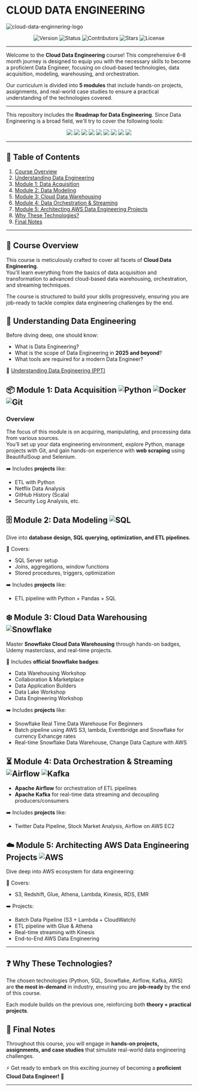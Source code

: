 # CLOUD DATA ENGINEERING

![cloud-data-enginnering-logo](./img/cloud-data-engineering.png)

<p align="center">
  <img src="https://img.shields.io/badge/version-1.3.0-blue.svg" alt="Version"/>
  <img src="https://img.shields.io/badge/status-active-success.svg" alt="Status"/>
  <img src="https://img.shields.io/github/contributors/MuhammadUzair1/Cloud-Data-Engineering" alt="Contributors"/>
  <img src="https://img.shields.io/github/stars/MuhammadUzair1/Cloud-Data-Engineering?style=social" alt="Stars"/>
  <img src="https://img.shields.io/badge/license-MIT-green.svg" alt="License"/>
</p>

---

Welcome to the **Cloud Data Engineering** course! This comprehensive 6–8 month journey is designed to equip you with the necessary skills to become a proficient Data Engineer, focusing on cloud-based technologies, data acquisition, modeling, warehousing, and orchestration.  

Our curriculum is divided into **5 modules** that include hands-on projects, assignments, and real-world case studies to ensure a practical understanding of the technologies covered.

---

This repository includes the **Roadmap for Data Engineering**. Since Data Engineering is a broad field, we'll try to cover the following tools:

<p align="center">
  <img src="https://img.shields.io/badge/Python-3776AB?logo=python&logoColor=white" />
  <img src="https://img.shields.io/badge/SQL-025E8C?logo=postgresql&logoColor=white" />
  <img src="https://img.shields.io/badge/Snowflake-29B5E8?logo=snowflake&logoColor=white" />
  <img src="https://img.shields.io/badge/Airflow-017CEE?logo=apache-airflow&logoColor=white" />
  <img src="https://img.shields.io/badge/Kafka-231F20?logo=apache-kafka&logoColor=white" />
  <img src="https://img.shields.io/badge/AWS-FF9900?logo=amazon-aws&logoColor=white" />
  <img src="https://img.shields.io/badge/Docker-2496ED?logo=docker&logoColor=white" />
  <img src="https://img.shields.io/badge/Linux-FCC624?logo=linux&logoColor=black" />
  <img src="https://img.shields.io/badge/Git-F05032?logo=git&logoColor=white" />
</p>

---

## 📑 Table of Contents

1. [Course Overview](#course-overview)  
2. [Understanding Data Engineering](#understanding-data-engineering)  
3. [Module 1: Data Acquisition](#module-1-data-acquisition)  
4. [Module 2: Data Modeling](#module-2-data-modeling)  
5. [Module 3: Cloud Data Warehousing](#module-3-cloud-data-warehousing)  
6. [Module 4: Data Orchestration & Streaming](#module-4-data-orchestration--streaming)  
7. [Module 5: Architecting AWS Data Engineering Projects](#module-5-architecting-aws-data-engineering-projects)  
8. [Why These Technologies?](#why-these-technologies)  
9. [Final Notes](#final-notes)  

---

## 🚀 Course Overview

This course is meticulously crafted to cover all facets of **Cloud Data Engineering**.  
You'll learn everything from the basics of data acquisition and transformation to advanced cloud-based data warehousing, orchestration, and streaming techniques.  

The course is structured to build your skills progressively, ensuring you are job-ready to tackle complex data engineering challenges by the end.  


## 📖 Understanding Data Engineering

Before diving deep, one should know:  
- What is Data Engineering?  
- What is the scope of Data Engineering in **2025 and beyond**?  
- What tools are required for a modern Data Engineer?  

📂 [Understanding Data Engineering (PPT)](./docs/Understanding%20Data%20Engineering.pptx)


## 📦 Module 1: Data Acquisition ![Python](https://img.shields.io/badge/-Python-3776AB?logo=python&logoColor=white) ![Docker](https://img.shields.io/badge/-Docker-2496ED?logo=docker&logoColor=white) ![Git](https://img.shields.io/badge/-Git-F05032?logo=git&logoColor=white)

### Overview
The focus of this module is on acquiring, manipulating, and processing data from various sources.  
You’ll set up your data engineering environment, explore Python, manage projects with Git, and gain hands-on experience with **web scraping** using BeautifulSoup and Selenium.

➡️ Includes **projects** like: 

- ETL with Python
- Netflix Data Analysis
- GitHub History (Scala)
- Security Log Analysis, etc.  

## 🗄️ Module 2: Data Modeling ![SQL](https://img.shields.io/badge/-SQL-025E8C?logo=postgresql&logoColor=white)

Dive into **database design, SQL querying, optimization, and ETL pipelines**.  

📌 Covers:  
- SQL Server setup  
- Joins, aggregations, window functions  
- Stored procedures, triggers, optimization  

➡️ Includes **projects** like: 

- ETL pipeline with Python + Pandas + SQL


## ❄️ Module 3: Cloud Data Warehousing ![Snowflake](https://img.shields.io/badge/-Snowflake-29B5E8?logo=snowflake&logoColor=white)

Master **Snowflake Cloud Data Warehousing** through hands-on badges, Udemy masterclass, and real-time projects.  

📌 Includes **official Snowflake badges**:  
- Data Warehousing Workshop  
- Collaboration & Marketplace  
- Data Application Builders  
- Data Lake Workshop  
- Data Engineering Workshop  

➡️ Includes **projects** like:  

- Snowflake Real Time Data Warehouse For Beginners
- Batch pipeline using AWS S3, lambda, Eventbridge and Snowflake for currency Exhancge rates
- Real-time Snowflake Data Warehouse, Change Data Capture with AWS 


## ⏳ Module 4: Data Orchestration & Streaming ![Airflow](https://img.shields.io/badge/-Airflow-017CEE?logo=apache-airflow&logoColor=white) ![Kafka](https://img.shields.io/badge/-Kafka-231F20?logo=apache-kafka&logoColor=white)

- **Apache Airflow** for orchestration of ETL pipelines  
- **Apache Kafka** for real-time data streaming and decoupling producers/consumers  

➡️ Includes **projects** like:

- Twitter Data Pipeline, Stock Market Analysis, Airflow on AWS EC2  


## ☁️ Module 5: Architecting AWS Data Engineering Projects ![AWS](https://img.shields.io/badge/-AWS-FF9900?logo=amazon-aws&logoColor=white)

Dive deep into AWS ecosystem for data engineering:  

📌 Covers:  
- S3, Redshift, Glue, Athena, Lambda, Kinesis, RDS, EMR  

➡️ Projects:  
- Batch Data Pipeline (S3 + Lambda + CloudWatch)  
- ETL pipeline with Glue & Athena  
- Real-time streaming with Kinesis  
- End-to-End AWS Data Engineering  

---

## ❓ Why These Technologies?

The chosen technologies (Python, SQL, Snowflake, Airflow, Kafka, AWS) are **the most in-demand** in industry, ensuring you are **job-ready** by the end of this course.  

Each module builds on the previous one, reinforcing both **theory + practical projects**.  

## 📝 Final Notes

Throughout this course, you will engage in **hands-on projects, assignments, and case studies** that simulate real-world data engineering challenges.  

⚡ Get ready to embark on this exciting journey of becoming a **proficient Cloud Data Engineer!** 🚀  

---
